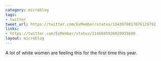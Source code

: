 ```yaml
---
category: microblog
tags:
- twitter
tweet_url: https://twitter.com/ExMember/status/1543978017076129792
links:
- https://twitter.com/ExMember/status/1146845926020935680
layout: microblog
---
```

A lot of white women are feeling this for the first time this year.
